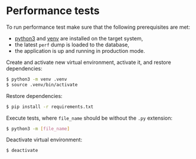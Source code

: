 # Performance tests

To run performance test make sure that the following prerequisites are met:

- [python3](https://www.python.org/downloads/) and [venv](https://docs.python.org/3/library/venv.html) are installed on the target system,
- the latest `perf` dump is loaded to the database,
- the application is up and running in production mode.

Create and activate new virtual environment, activate it, and restore dependencies:

```bash
$ python3 -m venv .venv
$ source .venv/bin/activate
```

Restore dependencies:

```bash
$ pip install -r requirements.txt
```

Execute tests, where `file_name` should be without the `.py` extension:

```bash
$ python3 -m [file_name]
```

Deactivate virtual environment:

```bash
$ deactivate
```
